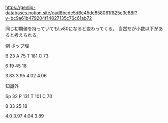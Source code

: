https://genlip-databases.notion.site/cad8bcde5d6c45de858061f825c3e88f?v=bc9a61b479204f14827135c76c61ab72

同じ初期値を持っていてもLv80になると変わってくる。
当然だが小数以下があると考えられる。

例
ポップ理

B 23
A 75
T 181
C 73

6
19
45
18

3.83
3.95
4.02
4.06

知識外

Sp 32
P 131
T 101
C 70

8
33
25
18

4.0
3.97
4.04
3.89